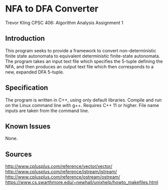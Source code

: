 # NFA to DFA Converter

Trevor Kling
CPSC 406: Algorithm Analysis
Assignment 1

## Introduction

This program seeks to provide a framework to convert non-deterministic finite state autonomata to equivalent deterministic finite-state autonomata.  The program takes an input text file which specifies the 5-tuple defining the NFA, and then produces an output text file which then corresponds to a new, expanded DFA 5-tuple.

## Specification
The program is written in C++, using only default libraries.  Compile and run on the Linux command line with g++.  Requires C++ 11 or higher.  File name inputs are taken from the command line.

## Known Issues
None.

## Sources
http://www.cplusplus.com/reference/vector/vector/
http://www.cplusplus.com/reference/istream/istream/
http://www.cplusplus.com/reference/ostream/ostream/
https://www.cs.swarthmore.edu/~newhall/unixhelp/howto_makefiles.html
